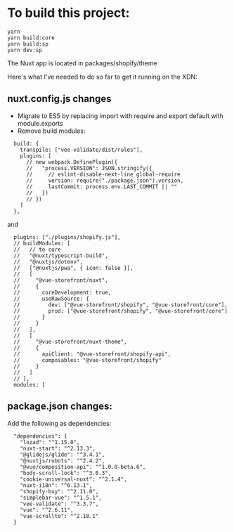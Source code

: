 # To build this project:

```
yarn
yarn build:core
yarn build:sp
yarn dev:sp
```

The Nuxt app is located in packages/shopify/theme

Here's what I've needed to do so far to get it running on the XDN:

## nuxt.config.js changes

- Migrate to ES5 by replacing import with require and export default with module.exports
- Remove build modules:

```
  build: {
    transpile: ["vee-validate/dist/rules"],
    plugins: [
      // new webpack.DefinePlugin({
      //   "process.VERSION": JSON.stringify({
      //     // eslint-disable-next-line global-require
      //     version: require("./package.json").version,
      //     lastCommit: process.env.LAST_COMMIT || ""
      //   })
      // })
    ]
  },
```

and 

```
  plugins: ["./plugins/shopify.js"],
  // buildModules: [
  //   // to core
  //   "@nuxt/typescript-build",
  //   "@nuxtjs/dotenv",
  //   ["@nuxtjs/pwa", { icon: false }],
  //   [
  //     "@vue-storefront/nuxt",
  //     {
  //       coreDevelopment: true,
  //       useRawSource: {
  //         dev: ["@vue-storefront/shopify", "@vue-storefront/core"],
  //         prod: ["@vue-storefront/shopify", "@vue-storefront/core"]
  //       }
  //     }
  //   ],
  //   [
  //     "@vue-storefront/nuxt-theme",
  //     {
  //       apiClient: "@vue-storefront/shopify-api",
  //       composables: "@vue-storefront/shopify"
  //     }
  //   ]
  // ],
  modules: [
```

## package.json changes:

Add the following as dependencies:

```
  "dependencies": {
    "lozad": "^1.15.0",
    "nuxt-start": "^2.13.3",
    "@glidejs/glide": "^3.4.1",
    "@nuxtjs/robots": "^2.4.2",
    "@vue/composition-api": "^1.0.0-beta.6",
    "body-scroll-lock": "^3.0.3",
    "cookie-universal-nuxt": "^2.1.4",
    "nuxt-i18n": "^6.13.1",
    "shopify-buy": "^2.11.0",
    "simplebar-vue": "^1.5.1",
    "vee-validate": "^3.3.7",
    "vue": "^2.6.11",
    "vue-scrollto": "^2.18.1"
  }
```
